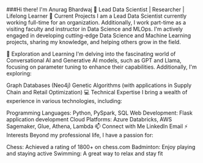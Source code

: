 ###Hi there! I'm Anurag Bhardwaj 👋
Lead Data Scientist | Researcher | Lifelong Learner
🔭 Current Projects
I am a Lead Data Scientist currently working full-time for an organization. Additionally, I work part-time as a visiting faculty and instructor in Data Science and MLOps. I'm actively engaged in developing cutting-edge Data Science and Machine Learning projects, sharing my knowledge, and helping others grow in the field.

🌱 Exploration and Learning
I'm delving into the fascinating world of Conversational AI and Generative AI models, such as GPT and Llama, focusing on parameter tuning to enhance their capabilities. Additionally, I'm exploring:

Graph Databases (Neo4j)
Genetic Algorithms (with applications in Supply Chain and Retail Optimization)
💻 Technical Expertise
I bring a wealth of experience in various technologies, including:

Programming Languages: Python, PySpark, SQL
Web Development: Flask application development
Cloud Platforms: Azure Databricks, AWS Sagemaker, Glue, Athena, Lambda
📫 Connect with Me
LinkedIn
Email
⚡ Interests
Beyond my professional life, I have a passion for:

Chess: Achieved a rating of 1800+ on chess.com
Badminton: Enjoy playing and staying active
Swimming: A great way to relax and stay fit
